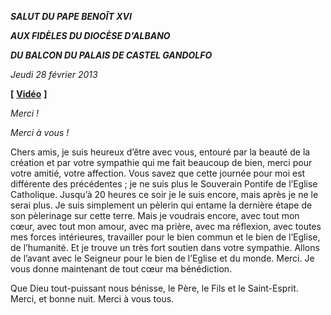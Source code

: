 ***SALUT DU PAPE BENOÎT XVI***

***AUX FIDÈLES DU DIOCÈSE D'ALBANO***

***DU BALCON DU PALAIS DE CASTEL GANDOLFO***

*Jeudi 28 février 2013*

**[** [**Vidéo**](http://player.rv.va/vaticanplayer.asp?language=it&tic=VA_5NYA1Y8A) **]**

*Merci !*

*Merci à vous !*

Chers amis, je suis heureux d’être avec vous, entouré par la beauté de la création et par votre sympathie qui me fait beaucoup de bien, merci pour votre amitié, votre affection. Vous savez que cette journée pour moi est différente des précédentes ; je ne suis plus le Souverain Pontife de l’Eglise Catholique. Jusqu’à 20 heures ce soir je le suis encore, mais après je ne le serai plus. Je suis simplement un pèlerin qui entame la dernière étape de son pèlerinage sur cette terre. Mais je voudrais encore, avec tout mon cœur, avec tout mon amour, avec ma prière, avec ma réflexion, avec toutes mes forces intérieures, travailler pour le bien commun et le bien de l’Eglise, de l’humanité. Et je trouve un très fort soutien dans votre sympathie. Allons de l’avant avec le Seigneur pour le bien de l’Eglise et du monde. Merci. Je vous donne maintenant de tout cœur ma bénédiction.

Que Dieu tout-puissant nous bénisse, le Père, le Fils et le Saint-Esprit. Merci, et bonne nuit. Merci à vous tous.
